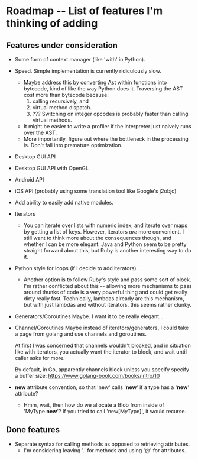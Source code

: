 Roadmap -- List of features I'm thinking of adding
==================================================

Features under consideration
----------------------------

* Some form of context manager (like 'with' in Python).
* Speed. Simple implementation is currently ridiculously slow.
  * Maybe address this by converting Ast within functions into bytecode,
    kind of like the way Python does it.
    Traversing the AST cost more than bytecode because:
      1. calling recursively, and
      2. virtual method dispatch.
      3. ???
    Switching on integer opcodes is probably faster than calling
    virtual methods.
  * It might be easier to write a profiler if the interpreter just naively
    runs over the AST.
  * More importantly, figure out where the bottleneck in the processing is.
    Don't fall into premature optimization.
* Desktop GUI API
* Desktop GUI API with OpenGL
* Android API
* iOS API (probably using some translation tool like Google's j2objc)
* Add ability to easily add native modules.
* Iterators
  * You can iterate over lists with numeric index, and iterate over
    maps by getting a list of keys. However, iterators *are* more
    convenient.
    I still want to think more about the consequences though,
    and whether I can be more elegant.
    Java and Python seem to be pretty straight forward about this,
    but Ruby is another interesting way to do it.
* Python style for loops (if I decide to add iterators).
  * Another option is to follow Ruby's style and pass some sort of block.
    I'm rather conflicted about this -- allowing more mechanisms to pass
    around thunks of code is a very powerful thing and could get really dirty
    really fast.
    Technically, lambdas already are this mechanism, but with just lambdas
    and without iterators, this seems rather clunky.
* Generators/Coroutines
  Maybe. I want it to be really elegant...
* Channel/Goroutines
  Maybe instead of iterators/generators, I could take a page from golang and
  use channels and goroutines.

  At first I was concerned that channels wouldn't blocked, and in
  situation like with iterators, you actually want the iterator to block,
  and wait until caller asks for more.

  By default, in Go, apparently channels block unless you specify specify
  a buffer size: https://www.golang-book.com/books/intro/10

* __new__ attribute convention, so that 'new' calls '__new__' if a type has
  a '__new__' attribute?
  * Hmm, wait, then how do we allocate a Blob from inside of 'MyType.__new__'?
    If you tried to call 'new[MyType]', it would recurse.

Done features
-------------

* Separate syntax for calling methods as opposed to retrieving attributes.
  * I'm considering leaving '.' for methods and using '@' for attributes.
